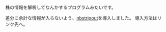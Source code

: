 株の情報を解析してなんかするプログラムみたいです。

差分に余計な情報が入らないよう、[nbstripout](https://github.com/kynan/nbstripout)を導入しました。
導入方法はリンク先へ。
